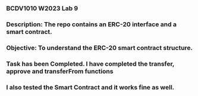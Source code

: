 ### BCDV1010 W2023 Lab 9 ###

### Description: The repo contains an ERC-20 interface and a smart contract. 

### Objective: To understand the ERC-20 smart contract structure. 

### Task has been Completed. I have completed the transfer, approve and transferFrom functions

### I also tested the Smart Contract and it works fine as well.

